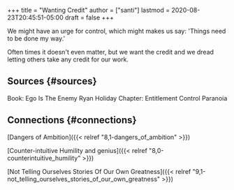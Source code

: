 +++
title = "Wanting Credit"
author = ["santi"]
lastmod = 2020-08-23T20:45:51-05:00
draft = false
+++

We might have an urge for control, which might makes us say: 'Things need to be done my way.'

Often times it doesn't even matter, but we want the credit and we dread letting others take any credit for our work.


## Sources {#sources}

Book: Ego Is The Enemy Ryan Holiday Chapter: Entitlement Control Paranoia


## Connections {#connections}

[Dangers of Ambition]({{< relref "8,1-dangers_of_ambition" >}})

[Counter-intuitive Humility and genius]({{< relref "8,0-counterintuitive_humility" >}})

[Not Telling Ourselves Stories Of Our Own Greatness]({{< relref "9,1-not_telling_ourselves_stories_of_our_own_greatness" >}})
